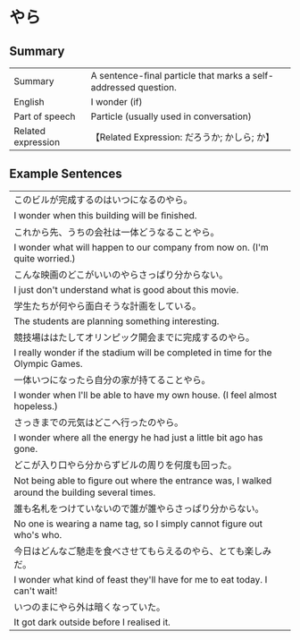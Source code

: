 # やら

## Summary

<table><tr>   <td>Summary</td>   <td>A sentence-ﬁnal particle that marks a self-addressed question.</td></tr><tr>   <td>English</td>   <td>I wonder (if)</td></tr><tr>   <td>Part of speech</td>   <td>Particle (usually used in conversation)</td></tr><tr>   <td>Related expression</td>   <td>【Related Expression: だろうか; かしら; か】</td></tr></table>

## Example Sentences

<table><tr><td>このビルが完成するのはいつになるのやら。</td></tr><tr><td>I wonder when this building will be ﬁnished.</td></tr><tr><td>これから先、うちの会社は一体どうなることやら。</td></tr><tr><td>I wonder what will happen to our company from now on. (I'm quite worried.)</td></tr><tr><td>こんな映画のどこがいいのやらさっぱり分からない。</td></tr><tr><td>I just don't understand what is good about this movie.</td></tr><tr><td>学生たちが何やら面白そうな計画をしている。</td></tr><tr><td>The students are planning something interesting.</td></tr><tr><td>競技場ははたしてオリンピック開会までに完成するのやら。</td></tr><tr><td>I really wonder if the stadium will be completed in time for the Olympic Games.</td></tr><tr><td>一体いつになったら自分の家が持てることやら。</td></tr><tr><td>I wonder when I'll be able to have my own house. (I feel almost hopeless.)</td></tr><tr><td>さっきまでの元気はどこへ行ったのやら。</td></tr><tr><td>I wonder where all the energy he had just a little bit ago has gone.</td></tr><tr><td>どこが入り口やら分からずビルの周りを何度も回った。</td></tr><tr><td>Not being able to ﬁgure out where the entrance was, I walked around the building several times.</td></tr><tr><td>誰も名札をつけていないので誰が誰やらさっぱり分からない。</td></tr><tr><td>No one is wearing a name tag, so I simply cannot figure out who's who.</td></tr><tr><td>今日はどんなご馳走を食べさせてもらえるのやら、とても楽しみだ。</td></tr><tr><td>I wonder what kind of feast they'll have for me to eat today. I can't wait!</td></tr><tr><td>いつのまにやら外は暗くなっていた。</td></tr><tr><td>It got dark outside before I realised it.</td></tr></table>

